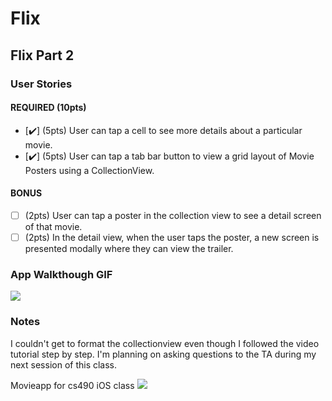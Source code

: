 # Flix

## Flix Part 2

### User Stories

#### REQUIRED (10pts)
- [✔️] (5pts) User can tap a cell to see more details about a particular movie.
- [✔️] (5pts) User can tap a tab bar button to view a grid layout of Movie Posters using a CollectionView.

#### BONUS
- [ ] (2pts) User can tap a poster in the collection view to see a detail screen of that movie.
- [ ] (2pts) In the detail view, when the user taps the poster, a new screen is presented modally where they can view the trailer.

### App Walkthough GIF

![](https://i.imgur.com/aTXxTX4.gif)

### Notes
I couldn't get to format the collectionview even though I followed the video tutorial step by step. I'm planning on asking questions to the TA during my next session of this class.

Movieapp for cs490 iOS class
![](https://i.imgur.com/t4Ng5ho.gif)
